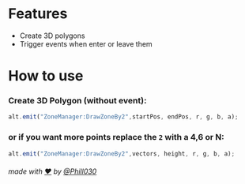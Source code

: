 # Features
* Create 3D polygons
* Trigger events when enter or leave them

# How to use
### Create 3D Polygon (without event):
```js
alt.emit("ZoneManager:DrawZoneBy2",startPos, endPos, r, g, b, a);
```
### or if you want more points replace the `2` with a 4,6 or N:
```js
alt.emit("ZoneManager:DrawZoneBy2",vectors, height, r, g, b, a);
```

###### made with [❤](https://www.youtube.com/watch?v=XWFttsqzfcg) by [@Phill030](https://open.spotify.com/track/5YsZ99OX1aOyppre3Zwhnp?si=7e4da09dd74d489b)
